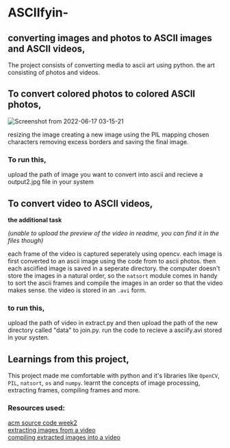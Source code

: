 # ASCIIfyin-
## converting images and photos to ASCII images and ASCII videos, 
The project consists of converting media to ascii art using python. the art consisting of photos and videos. 


## To convert colored photos to colored ASCII photos,
  ![Screenshot from 2022-06-17 03-15-21](https://user-images.githubusercontent.com/82715876/174171352-ec21465e-c077-42f2-b687-521f17b76195.png)


resizing the image
creating a new image using the PIL 
mapping chosen characters 
removing excess borders and saving the final image. 
 
 ### To run this, 
 upload the path of image you want to convert into ascii and recieve a output2.jpg file in your system

## To convert video to ASCII videos,
**the additional task**

_(unable to upload the preview of the video in readme, you can find it in the files though)_

each frame of the video is captured seperately using opencv. 
each image is first converted to an ascii image using the code from to ascii photos. 
then each asciified image is saved in a seperate directory. 
the computer doesn't store the images in a natural order, so the `natsort` module comes in handy to sort the ascii frames and compile the images        in an order so that the video makes sense. 
the video is stored in an `.avi` form. 
     
 ### to run this, 
 upload the path of video in extract.py and then upload the path of the new directory called "data" to join.py. run the code to recieve a asciify.avi stored in your systen. 

## Learnings from this project, 

This project made me comfortable with python and it's libraries like `OpenCV`, `PIL`, `natsort`, `os` and `numpy`. learnt the concepts of image processing, extracting frames, compiling frames and more. 
     
### Resources used: 
[acm source code week2](https://cdn.discordapp.com/attachments/978237259339939920/982623505289990144/ascii.py)<br>
[extracting images from a video](https://www.google.com/url?sa=t&rct=j&q=&esrc=s&source=web&cd=&cad=rja&uact=8&ved=2ahUKEwjVsPqf_LL4AhVXIbcAHefLB5MQFnoECAIQAQ&url=https%3A%2F%2Fwww.geeksforgeeks.org%2Fextract-images-from-video-in-python%2F&usg=AOvVaw03nKIh1GhiABeCmT0QwaQo)<br>
[compiling extracted images into a video](https://www.google.com/url?sa=t&rct=j&q=&esrc=s&source=web&cd=&cad=rja&uact=8&ved=2ahUKEwiro6XT_LL4AhVcldgFHULsCs0QFnoECAcQAQ&url=https%3A%2F%2Fpypi.org%2Fproject%2Fnatsort%2F&usg=AOvVaw3cz2abjPl-KY1YTlx8iCpt)<br>
